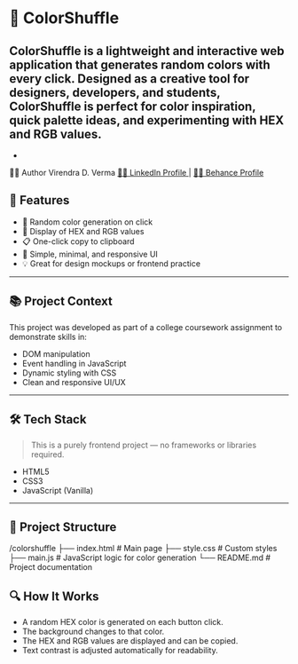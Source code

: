 # 🎨 ColorShuffle

**ColorShuffle** is a lightweight and interactive web application that generates random colors with every click. Designed as a creative tool for designers, developers, and students, ColorShuffle is perfect for color inspiration, quick palette ideas, and experimenting with HEX and RGB values.
---
-
👨‍💻 Author
Virendra D. Verma
<a href="https://www.linkedin.com/in/dharmendraverma95/" target="_blank">🧑‍💻 LinkedIn Profile </a> | <a href="https://www.behance.net/dhirukumar" target="_blank">🧑‍💻 Behance Profile </a>


## 🌟 Features

- 🎲 Random color generation on click
- 🎨 Display of HEX and RGB values
- 📋 One-click copy to clipboard
- 🧪 Simple, minimal, and responsive UI
- 💡 Great for design mockups or frontend practice

---

## 📚 Project Context

This project was developed as part of a college coursework assignment to demonstrate skills in:

- DOM manipulation
- Event handling in JavaScript
- Dynamic styling with CSS
- Clean and responsive UI/UX

---

## 🛠️ Tech Stack

> This is a purely frontend project — no frameworks or libraries required.

- HTML5
- CSS3
- JavaScript (Vanilla)

---

## 📁 Project Structure
/colorshuffle
├── index.html # Main page
├── style.css # Custom styles
├── main.js # JavaScript logic for color generation
└── README.md # Project documentation

## 🔍 How It Works

- A random HEX color is generated on each button click.
- The background changes to that color.
- The HEX and RGB values are displayed and can be copied.
- Text contrast is adjusted automatically for readability.